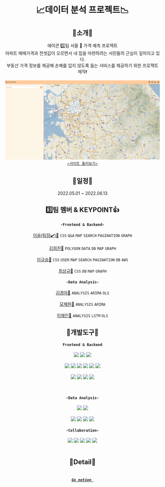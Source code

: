 <div align="center">
<h1>📈데이터 분석 프로젝트📉</h1>
  
## 📣소개📣
에이콘 3️⃣팀  서울 🏡 가격 예측 프로젝트
<br/>
아파트 매매가격과 전셋값이 오르면서 내 집을 마련하려는 서민들의 근심이 깊어지고 있다. 
<br />
부동산 가격 정보를 제공해 손해를 입지 않도록 돕는 서비스를 제공하기 위한 프로젝트 제작❗
  
<img src="https://github.com/leegyuseung/ApartPriceAnalysis_Acorn3/blob/master/ApartProject/map/static/resources/main.png">
   <code><a href="bit.ly/acorn3project">⭐사이트 둘러보기⭐</a></code>
  
## 📆일정📆
  2022.05.01 ~ 2022.06.13
  
## 3️⃣팀 멤버 & KEYPOINT👍
  <code><strong>-Frontend & Backend-</strong></code>
  <br/><br/>
<a href="https://github.com/xerathul">이슬(팀장✔️)👧</a> <code>CSS</code> <code>Q&A</code> <code>MAP</code> <code>SEARCH</code> <code>PAGINATION</code> <code>GRAPH</code>
  <br/><br/>
<a href="https://github.com/gmlcks7575">김희찬👦</a>  <code>POLYGON</code> <code>DATA</code> <code>DB</code> <code>MAP</code> <code>GRAPH</code>
  <br/><br/>
<a href="https://github.com/leegyuseung">이규승👦</a> <code>CSS</code> <code>USER</code> <code>MAP</code> <code>SEARCH</code> <code>PAGINATION</code> <code>DB</code> <code>AWS</code>
  <br/><br/>
<a href="https://github.com/tyler-0331">최상규👦</a> <code>CSS</code> <code>DB</code> <code>MAP</code> <code>GRAPH</code>
  <br/><br/>
  <code><strong>-Data Analysis-</strong></code>
  <br/><br/>
<a href="https://github.com/Kyeong-Ah">김경아👧</a> <code>ANALYSIS</code> <code>ARIMA</code> <code>OLS</code>
  <br/><br/>
<a href="https://github.com/chaewonmo">모채원👧</a> <code>ANALYSIS</code> <code>ARIMA</code>
  <br/><br/>
<a href="https://github.com/Loyce0805">이재인👦</a> <code>ANALYSIS</code> <code>LSTM</code> <code>OLS</code>
  
## 🔨개발도구🔨
  <code><strong>Frontend & Backend</strong></code>
  <br/><br/>
  <img src="https://img.shields.io/badge/Python-3776AB?style=flat-square&logo=Python&logoColor=white"/>
  <img src="https://img.shields.io/badge/Django-092E20?style=flat-square&logo=Django&logoColor=white"/> 
  <img src="https://img.shields.io/badge/Eclipse IDE-2C2255?style=flat-square&logo=Eclipse IDE&logoColor=white"/> 
  <br/><br/>
  <img src="https://img.shields.io/badge/JavaScript-F7DF1E?style=flat-square&logo=JavaScript&logoColor=white"/>
  <img src="https://img.shields.io/badge/HTML5-E34F26?style=flat-square&logo=HTML5&logoColor=white"/>
  <img src="https://img.shields.io/badge/Css3-1572B6?style=flat-square&logo=Css3&logoColor=white"/>
  <img src="https://img.shields.io/badge/Chart.js-FF6384?style=flat-square&logo=Chart.js&logoColor=white"/>
  <img src="https://img.shields.io/badge/jQuery-0769AD?style=flat-square&logo=jQuery&logoColor=white"/>
  <img src="https://img.shields.io/badge/Bootstrap-7952B3?style=flat-square&logo=Bootstrap&logoColor=white"/>
  <br/><br/>
  <img src="https://img.shields.io/badge/Amazon AWS-232F3E?style=flat-square&logo=Amazon AWS&logoColor=white"/>
  <img src="https://img.shields.io/badge/MariaDB-003545?style=flat-square&logo=MariaDB&logoColor=white"/>
  <img src="https://img.shields.io/badge/Ubuntu-E95420?style=flat-square&logo=Ubuntu&logoColor=white"/>
  <img src="https://img.shields.io/badge/NGINX-009639?style=flat-square&logo=NGINX&logoColor=white"/>

  <br/><br/>
  <code><strong>-Data Analysis-</strong></code>
  <br/><br/>
  <img src="https://img.shields.io/badge/Python-3776AB?style=flat-square&logo=Python&logoColor=white"/>
  <img src="https://img.shields.io/badge/Google Colab-F9AB00?style=flat-square&logo=Google Colab&logoColor=white"/>
  <br/><br/>
  <img src="https://img.shields.io/badge/TensorFlow-FF6F00?style=flat-square&logo=TensorFlow&logoColor=white"/>
  <img src="https://img.shields.io/badge/scikit-learn-F7931E?style=flat-square&logo=scikit-learn&logoColor=white"/>
  <img src="https://img.shields.io/badge/pandas-150458?style=flat-square&logo=pandas&logoColor=white"/>
  <img src="https://img.shields.io/badge/Matplotlib-3152A0?style=flat-square&logo=&logoColor=white"/>
  <br/><br/>
  <code><strong>-Collaboration-</strong></code>
  <br/><br/>
  <img src="https://img.shields.io/badge/Git-F05032?style=flat-square&logo=Git&logoColor=white"/>
  <img src="https://img.shields.io/badge/GitHub-181717?style=flat-square&logo=GitHub&logoColor=white"/>
  <img src="https://img.shields.io/badge/Zoom-2D8CFF?style=flat-square&logo=Zoom&logoColor=white"/>
  <img src="https://img.shields.io/badge/Slack-4A154B?style=flat-square&logo=Slack&logoColor=white"/>
  <img src="https://img.shields.io/badge/Discord-5865F2?style=flat-square&logo=Discord&logoColor=white"/>
  <br/><br/>

  ## 🔎Detail🔎
###### <strong><code><a href="https://www.notion.so/gyus/8c4abb62abd0444dbf040fc7ff8f28a9#ca108a3cda7344ab85f641ea70dbd429"> Go notion </a></code></strong> 
</div>
